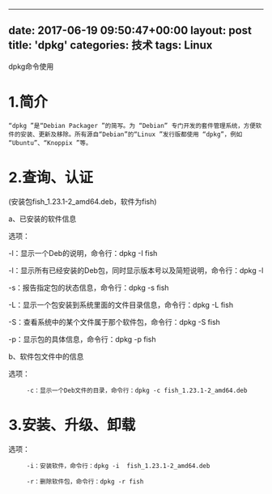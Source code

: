 
---
date: 2017-06-19 09:50:47+00:00
layout: post
title: 'dpkg'
categories: 技术
tags:  Linux
---

dpkg命令使用

# 1.简介

    “dpkg ”是“Debian Packager ”的简写。为 “Debian” 专门开发的套件管理系统，方便软件的安装、更新及移除。所有源自“Debian”的“Linux ”发行版都使用 “dpkg”，例如 “Ubuntu”、“Knoppix ”等。

# 2.查询、认证

(安装包fish_1.23.1-2_amd64.deb，软件为fish)

a、已安装的软件信息

选项：

-l：显示一个Deb的说明，命令行：dpkg -I fish

-l：显示所有已经安装的Deb包，同时显示版本号以及简短说明，命令行：dpkg -l

-s：报告指定包的状态信息，命令行：dpkg -s fish

-L：显示一个包安装到系统里面的文件目录信息，命令行：dpkg -L fish

-S：查看系统中的某个文件属于那个软件包，命令行：dpkg -S fish

-p：显示包的具体信息，命令行：dpkg -p fish

b、软件包文件中的信息

选项：

         -c：显示一个Deb文件的目录，命令行：dpkg -c fish_1.23.1-2_amd64.deb

# 3.安装、升级、卸载

选项：

         -i：安装软件，命令行：dpkg -i  fish_1.23.1-2_amd64.deb

         -r：删除软件包，命令行：dpkg -r fish